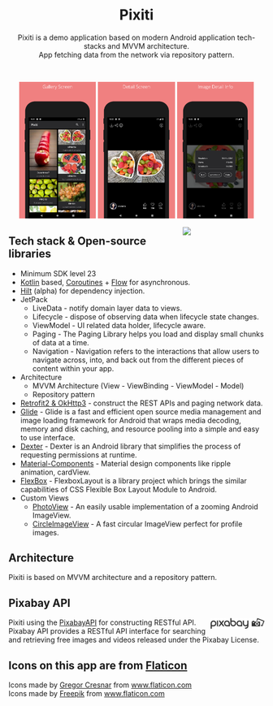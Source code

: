 <h1 align="center">Pixiti</h1>

<p align="center">  
Pixiti is a demo application based on modern Android application tech-stacks and MVVM architecture.<br>App fetching data from the network via repository pattern.<br>
</p>
</br>

<p align="center">
<img src="/previews/Gallery.png" width="30%"/>
<img src="/previews/Detail.png" width="30%"/>
<img src="/previews/Info.png" width="30%"/>
</p>


<img src="/previews/preview.gif" align="right" width="32%"/>

## Tech stack & Open-source libraries
- Minimum SDK level 23
- [Kotlin](https://kotlinlang.org/) based, [Coroutines](https://github.com/Kotlin/kotlinx.coroutines) + [Flow](https://kotlin.github.io/kotlinx.coroutines/kotlinx-coroutines-core/kotlinx.coroutines.flow/) for asynchronous.
- [Hilt](https://dagger.dev/hilt/) (alpha) for dependency injection.
- JetPack
  - LiveData - notify domain layer data to views.
  - Lifecycle - dispose of observing data when lifecycle state changes.
  - ViewModel - UI related data holder, lifecycle aware.
  - Paging - The Paging Library helps you load and display small chunks of data at a time.
  - Navigation - Navigation refers to the interactions that allow users to navigate across, into, and back out from the different pieces of content within your app. 
- Architecture
  - MVVM Architecture (View - ViewBinding - ViewModel - Model)
  - Repository pattern
- [Retrofit2 & OkHttp3](https://github.com/square/retrofit) - construct the REST APIs and paging network data.
- [Glide](https://github.com/bumptech/glide) - Glide is a fast and efficient open source media management and image loading framework for Android that wraps media decoding, memory and disk caching, and resource pooling into a simple and easy to use interface.
- [Dexter](https://github.com/Karumi/Dexter) - Dexter is an Android library that simplifies the process of requesting permissions at runtime.
- [Material-Components](https://github.com/material-components/material-components-android) - Material design components like ripple animation, cardView.
- [FlexBox](https://github.com/google/flexbox-layout) - FlexboxLayout is a library project which brings the similar capabilities of CSS Flexible Box Layout Module to Android.
- Custom Views
  - [PhotoView](https://github.com/chrisbanes/PhotoView) - An easily usable implementation of a zooming Android ImageView.
  - [CircleImageView](https://github.com/hdodenhof/CircleImageView) - A fast circular ImageView perfect for profile images.


## Architecture
Pixiti is based on MVVM architecture and a repository pattern.

## Pixabay API

<img src="/previews/pixabaylogo.png" align="right" width="21%"/>

Pixiti using the [PixabayAPI](https://pixabay.com/api/docs/) for constructing RESTful API.<br>
Pixabay API provides a RESTful API interface for searching and retrieving free images and videos released under the Pixabay License.

## Icons on this app are from [Flaticon](https://www.flaticon.com/)

<div>Icons made by <a href="https://www.flaticon.com/authors/gregor-cresnar" title="Gregor Cresnar">Gregor Cresnar</a> from <a href="https://www.flaticon.com/" title="Flaticon">www.flaticon.com</a></div> <div>Icons made by <a href="https://www.freepik.com" title="Freepik">Freepik</a> from <a href="https://www.flaticon.com/" title="Flaticon">www.flaticon.com</a></div>

